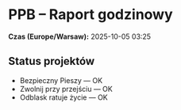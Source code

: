 # PPB – Raport godzinowy
**Czas (Europe/Warsaw):** 2025-10-05 03:25

## Status projektów
- Bezpieczny Pieszy — OK
- Zwolnij przy przejściu — OK
- Odblask ratuje życie — OK

